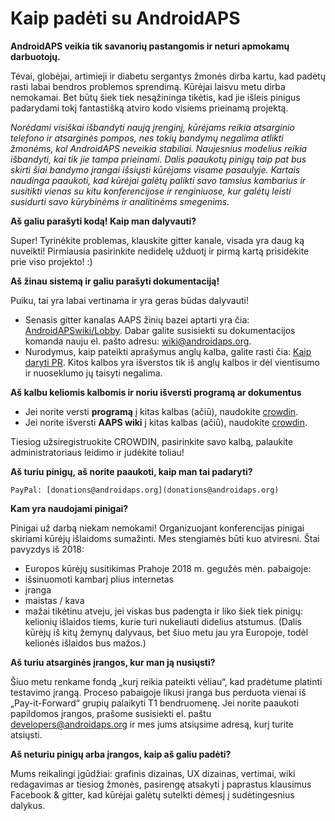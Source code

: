 # Kaip padėti su AndroidAPS

**AndroidAPS veikia tik savanorių pastangomis ir neturi apmokamų darbuotojų.**

Tėvai, globėjai, artimieji ir diabetu sergantys žmonės dirba kartu, kad padėtų rasti labai bendros problemos sprendimą. Kūrėjai laisvu metu dirba nemokamai. Bet būtų šiek tiek nesąžininga tikėtis, kad jie išleis pinigus padarydami tokį fantastišką atviro kodo visiems prieinamą projektą.

*Norėdami visiškai išbandyti naują įrenginį, kūrėjams reikia atsarginio telefono ir atsarginės pompos, nes tokių bandymų negalima atlikti žmonėms, kol AndroidAPS neveikia stabiliai. Naujesnius modelius reikia išbandyti, kai tik jie tampa prieinami. Dalis paaukotų pinigų taip pat bus skirti šiai bandymo įrangai išsiųsti kūrėjams visame pasaulyje. Kartais naudinga paaukoti, kad kūrėjai galėtų palikti savo tamsius kambarius ir susitikti vienas su kitu konferencijose ir renginiuose, kur galėtų leisti susidurti savo kūrybinėms ir analitinėms smegenims.*

**Aš galiu parašyti kodą! Kaip man dalyvauti?**

Super! Tyrinėkite problemas, klauskite gitter kanale, visada yra daug ką nuveikti! Pirmiausia pasirinkite nedidelę užduotį ir pirmą kartą prisidėkite prie viso projekto! :)

**Aš žinau sistemą ir galiu parašyti dokumentaciją!**

Puiku, tai yra labai vertinama ir yra geras būdas dalyvauti!

* Senasis gitter kanalas AAPS žinių bazei aptarti yra čia: [AndroidAPSwiki/Lobby](https://gitter.im/AndroidAPSwiki/Lobby). Dabar galite susisiekti su dokumentacijos komanda nauju el. pašto adresu: wiki@androidaps.org.
* Nurodymus, kaip pateikti aprašymus anglų kalba, galite rasti čia: [Kaip daryti PR](../make-a-PR.md). Kitos kalbos yra išverstos tik iš anglų kalbos ir dėl vientisumo ir nuoseklumo jų taisyti negalima.

**Aš kalbu keliomis kalbomis ir noriu išversti programą ar dokumentus**

* Jei norite versti **programą** į kitas kalbas (ačiū), naudokite [crowdin](https://translations.androidaps.org).
* Jei norite išversti **AAPS wiki** į kitas kalbas (ačiū), naudokite [crowdin](https://wikitranslations.androidaps.org). 

Tiesiog užsiregistruokite CROWDIN, pasirinkite savo kalbą, palaukite administratoriaus leidimo ir judėkite toliau!

**Aš turiu pinigų, aš norite paaukoti, kaip man tai padaryti?**

    PayPal: [donations@androidaps.org](donations@androidaps.org)  
    

**Kam yra naudojami pinigai?**

Pinigai už darbą niekam nemokami! Organizuojant konferencijas pinigai skiriami kūrėjų išlaidoms sumažinti. Mes stengiamės būti kuo atviresni. Štai pavyzdys iš 2018:

* Europos kūrėjų susitikimas Prahoje 2018 m. gegužės mėn. pabaigoje:
* išsinuomoti kambarį plius internetas
* įranga
* maistas / kava
* mažai tikėtinu atveju, jei viskas bus padengta ir liko šiek tiek pinigų: kelionių išlaidos tiems, kurie turi nukeliauti didelius atstumus. (Dalis kūrėjų iš kitų žemynų dalyvaus, bet šiuo metu jau yra Europoje, todėl kelionės išlaidos bus mažos.)

**Aš turiu atsarginės įrangos, kur man ją nusiųsti?**

Šiuo metu renkame fondą „kurį reikia pateikti vėliau“, kad pradėtume platinti testavimo įrangą. Proceso pabaigoje likusi įranga bus perduota vienai iš „Pay-it-Forward“ grupių palaikyti T1 bendruomenę. Jei norite paaukoti papildomos įrangos, prašome susisiekti el. paštu developers@androidaps.org ir mes jums atsiųsime adresą, kurį turite atsiųsti.

**Aš neturiu pinigų arba įrangos, kaip aš galiu padėti?**

Mums reikalingi įgūdžiai: grafinis dizainas, UX dizainas, vertimai, wiki redagavimas ar tiesiog žmonės, pasirengę atsakyti į paprastus klausimus Facebook & gitter, kad kūrėjai galėtų sutelkti dėmesį į sudėtingesnius dalykus.